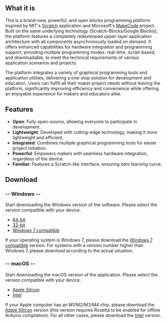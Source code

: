## What it is

This is a brand-new, powerful, and open blocks programming platform inspired by MIT's [Scratch](https://scratch.mit.edu) application and Microsoft's [MakeCode](https://microsoft.com/makecode) project. Built on the same underlying technology (Scratch-Blocks/Google Blockly), the platform features a completely redeveloped upper-layer application architecture with all components asynchronously loaded on demand. It offers enhanced capabilities for hardware integration and programming support, providing multiple programming modes: real-time, script-based, and downloadable, to meet the technical requirements of various application scenarios and projects.

The platform integrates a variety of graphical programming tools and application utilities, delivering a one-stop solution for development and education. Users can fulfill all their maker project needs without leaving the platform, significantly improving efficiency and convenience while offering an enjoyable experience for makers and educators alike.

## Features

- **Open**: Fully open-source, allowing everyone to participate in development.
- **Lightweight**: Developed with cutting-edge technology, making it more lightweight and efficient.
- **Integrated**: Combines multiple graphical programming tools for easier project initiation.
- **Powerful**: Empowers makers with seamless hardware integration, regardless of the device.
- **Familiar**: Features a Scratch-like interface, ensuring zero learning curve.

## Download

<!-- select:start -->
<!-- select-menu-labels: Operating System -->

### -- Windows --

Start downloading the Windows version of the software. Please select the version compatible with your device.

- [64-bit][1]
- [32-bit][2]
- [Windows 7 compatible][3]

If your operating system is Windows 7, please download the [Windows 7 compatible][3] version. For systems with a
version number higher than Windows 7, please download according to the actual situation.

### -- macOS --

Start downloading the macOS version of the application. Please select the version compatible with your device.

- [Apple Silicon][4]
- [Intel][5]

If your Apple computer has an M1/M2/M3/M4 chip, please download the [Apple Silicon][4] version (this version requires Rosetta to be enabled for offline Arduino compilation). For all other cases, please download the [Intel][5] version.

<!-- select:end -->

[1]: https://github.com/BlockCodeLab/playgrounds-app/releases/download/v1.1.0/BlockCodePlaygrounds-win-x64-1.1.0.zip
[2]: https://github.com/BlockCodeLab/playgrounds-app/releases/download/v1.1.0/BlockCodePlaygrounds-win-x86-1.1.0.zip
[3]: https://github.com/BlockCodeLab/playgrounds-app/releases/download/v1.1.0/BlockCodePlaygrounds-win7-1.1.0.zip
[4]: https://github.com/BlockCodeLab/playgrounds-app/releases/download/v1.1.0/BlockCodePlaygrounds-macos-apple-silicon-1.1.0.zip
[5]: https://github.com/BlockCodeLab/playgrounds-app/releases/download/v1.1.0/BlockCodePlaygrounds-macos-intel-1.1.0.zip
